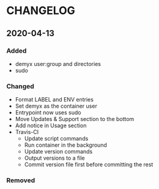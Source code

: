 # CHANGELOG

## 2020-04-13
### Added
- demyx user:group and directories
- sudo
### Changed
- Format LABEL and ENV entries
- Set demyx as the container user
- Entrypoint now uses sudo
- Move Updates & Support section to the bottom
- Add notice in Usage section
- Travis-CI
    - Update script commands
    - Run container in the background
    - Update version commands
    - Output versions to a file
    - Commit version file first before committing the rest
### Removed
